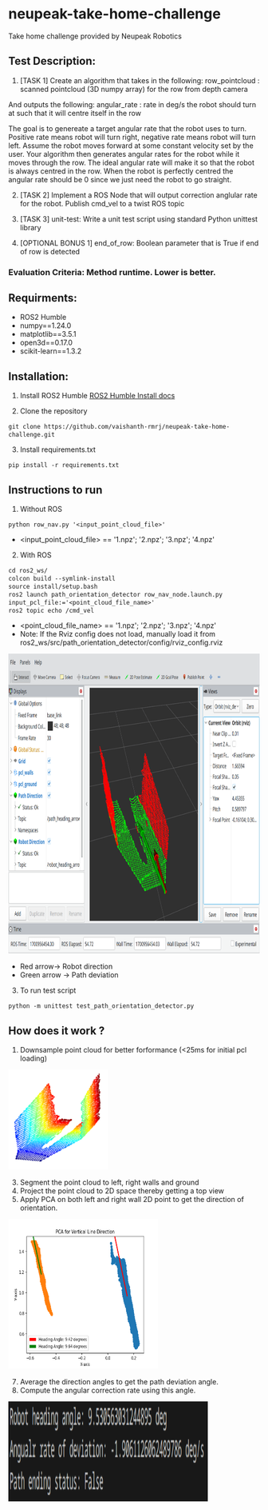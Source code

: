 # neupeak-take-home-challenge
Take home challenge provided by Neupeak Robotics

## Test Description:

1. [TASK 1]
Create an algorithm that takes in the following:
    row_pointcloud : scanned pointcloud (3D numpy array) for the row from depth camera

And outputs the following:
    angular_rate : rate in deg/s the robot should turn at such that it will centre itself in the row

The goal is to genereate a target angular rate that the robot uses to turn. Positive rate means robot
will turn right, negative rate means robot will turn left. Assume the robot moves forward at some constant velocity
set by the user. Your algorithm then generates angular rates for the robot while it moves through the row. The ideal angular 
rate will make it so that the robot is always centred in the row. When the robot is perfectly centred the angular rate should be 0
since we just need the robot to go straight.

2. [TASK 2]
Implement a ROS Node that will output correction anglular rate for the robot. Publish cmd_vel to a twist
ROS topic

3. [TASK 3]
unit-test: Write a unit test script using standard Python unittest library

4. [OPTIONAL BONUS 1]
end_of_row: Boolean parameter that is True if end of row is detected

### Evaluation Criteria: Method runtime. Lower is better.

## Requirments:

- ROS2 Humble
- numpy==1.24.0
- matplotlib==3.5.1
- open3d==0.17.0
- scikit-learn==1.3.2

## Installation:
1. Install ROS2 Humble
[ROS2 Humble Install docs](https://docs.ros.org/en/humble/Installation/Ubuntu-Install-Debians.html)

2. Clone the repository
```
git clone https://github.com/vaishanth-rmrj/neupeak-take-home-challenge.git
```

3. Install requirements.txt
```
pip install -r requirements.txt
```

## Instructions to run
1. Without ROS
```
python row_nav.py '<input_point_cloud_file>' 
```
- <input_point_cloud_file> == '1.npz'; '2.npz'; '3.npz'; '4.npz'
2. With ROS
```
cd ros2_ws/
colcon build --symlink-install
source install/setup.bash
ros2 launch path_orientation_detector row_nav_node.launch.py input_pcl_file:='<point_cloud_file_name>'
ros2 topic echo /cmd_vel
```
- <point_cloud_file_name> == '1.npz'; '2.npz'; '3.npz'; '4.npz'
- Note: If the Rviz config does not load, manually load it from ros2_ws/src/path_orientation_detector/config/rviz_config.rviz

<img src="https://github.com/vaishanth-rmrj/neupeak-take-home-challenge/blob/main/git_extras/rviz_viz.png" alt="Image Alt Text" width="800" height="600" />

- Red arrow-> Robot direction
- Green arrow -> Path deviation

3. To run test script
```
python -m unittest test_path_orientation_detector.py 
```

## How does it work ?
1. Downsample point cloud for better forformance (<25ms for initial pcl loading)

<img src="https://github.com/vaishanth-rmrj/neupeak-take-home-challenge/blob/main/git_extras/open3d_pcl_viz.png" alt="Image Alt Text" width="200" height="200" />

3. Segment the point cloud to left, right walls and ground
4. Project the point cloud to 2D space thereby getting a top view
5. Apply PCA on both left and right wall 2D point to get the direction of orientation.

<img src="https://github.com/vaishanth-rmrj/neupeak-take-home-challenge/blob/main/git_extras/matplotlib_path_dev_viz.png" alt="Image Alt Text" width="300" height="300" />

7. Average the direction angles to get the path deviation angle.
8. Compute the angular correction rate using this angle.

<img src="https://github.com/vaishanth-rmrj/neupeak-take-home-challenge/blob/main/git_extras/program_output.png" alt="Image Alt Text" width="400" height="200" />
